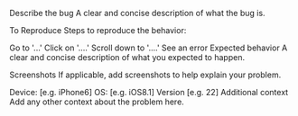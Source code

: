 Describe the bug A clear and concise description of what the bug is.

To Reproduce Steps to reproduce the behavior:

Go to '...'
Click on '....'
Scroll down to '....'
See an error
Expected behavior A clear and concise description of what you expected to happen.

Screenshots If applicable, add screenshots to help explain your problem.

Device: [e.g. iPhone6]
OS: [e.g. iOS8.1]
Version [e.g. 22]
Additional context Add any other context about the problem here.
